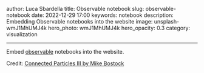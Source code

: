 author: Luca Sbardella
title: Observable notebook
slug: observable-notebook
date: 2022-12-29 17:00
keywords: notebook
description: Embedding Observable notebooks into the website
image: unsplash-wmJ1MhUMJ4k
hero_photo: wmJ1MhUMJ4k
hero_opacity: 0.3
category: visualization

---

Embed [observable](https://observablehq.com/) notebooks into the website.

Credit: [Connected Particles III by Mike Bostock](https://observablehq.com/@mbostock/connected-particles-iii)

<module-component src="{{ bundleUrl }}/lab/observable-notebook/notebook.js"></module-component>

